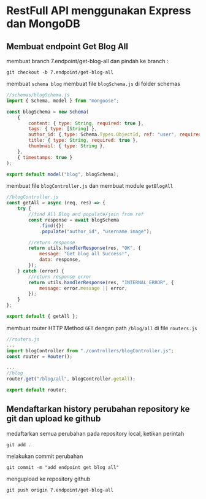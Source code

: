 # RestFull API menggunakan Express dan MongoDB

## Membuat endpoint Get Blog All

membuat branch 7.endpoint/get-blog-all dan pindah ke branch :

```console
git checkout -b 7.endpoint/get-blog-all
```

membuat `schema blog`
membuat file `blogSchema.js` di folder schemas

```js
//schemas/blogSchema.js
import { Schema, model } from "mongoose";

const blogSchema = new Schema(
    {
        content: { type: String, required: true },
        tags: { type: [String] },
        author_id: { type: Schema.Types.ObjectId, ref: "user", required: true },
        title: { type: String, required: true },
        thumbnail: { type: String },
    },
    { timestamps: true }
);

export default model("blog", blogSchema);
```

membuat file `blogController.js` dan membuat module `getBlogAll`

```js
//blogController.js
const getAll = async (req, res) => {
    try {
        //find All Blog and populate/join from ref
        const response = await blogSchema
            .find({})
            .populate("author_id", "username image");

        //return response
        return utils.handlerResponse(res, "OK", {
            message: "Get blog all Success!",
            data: response,
        });
    } catch (error) {
        //return response error
        return utils.handlerResponse(res, "INTERNAL_ERROR", {
            message: error.message || error,
        });
    }
};

export default { getAll };
```

membuat router HTTP Method `GET` dengan path `/blog/all` di file `routers.js`

```js
//routers.js
...
import blogController from "./controllers/blogController.js";
const router = Router();

...
//blog
router.get("/blog/all", blogController.getAll);

export default router;
```

## Mendaftarkan history perubahan repository ke git dan upload ke github

medaftarkan semua perubahan pada repository local, ketikan perintah

```console
git add .
```

melakukan commit perubahan

```console
git commit -m "add endpoint get blog all"
```

mengupload ke repository github

```console
git push origin 7.endpoint/get-blog-all
```
